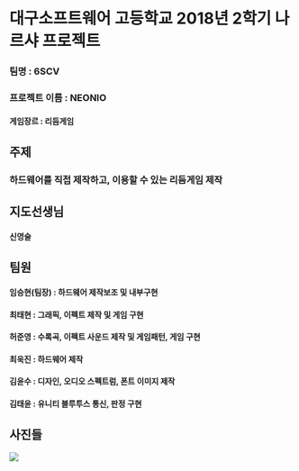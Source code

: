 # 대구소프트웨어 고등학교 2018년 2학기 나르샤 프로젝트

### 팀명 : 6SCV 
### 프로젝트 이름 : NEONIO
#### 게임장르 : 리듬게임
## 주제
### 하드웨어를 직접 제작하고, 이용할 수 있는 리듬게임 제작

## 지도선생님
#### 신영술

## 팀원
#### 임승현(팀장) : 하드웨어 제작보조 및 내부구현
#### 최태현 : 그래픽, 이펙트 제작 및 게임 구현
#### 허준영 : 수록곡, 이펙트 사운드 제작 및 게임패턴, 게임 구현
#### 최욱진 : 하드웨어 제작
#### 김윤수 : 디자인, 오디오 스펙트럼, 폰트 이미지 제작
#### 김태윤 : 유니티 블루투스 통신, 판정 구현

## 사진들
<img src="https://github.com/NameLoki/Narsha1_2/blob/master/image/%ED%95%98%EB%93%9C%EC%9B%A8%EC%96%B4%EC%82%AC%EC%A7%84.png">
